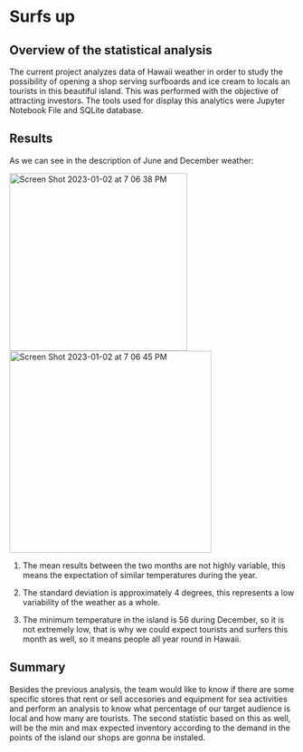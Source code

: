 # Surfs up

## Overview of the statistical analysis

The current project analyzes data of Hawaii weather in order to study the possibility of opening a shop serving surfboards and ice cream to locals an tourists in this beautiful island. This was performed with the objective of attracting investors. The tools used for display this analytics were Jupyter Notebook File and SQLite database.  

## Results 

As we can see in the description of June and December weather:

<img width="314" alt="Screen Shot 2023-01-02 at 7 06 38 PM" src="https://user-images.githubusercontent.com/113856917/210288794-9372745a-96f9-4c0f-a651-f54d3aaf52e6.png">

<img width="357" alt="Screen Shot 2023-01-02 at 7 06 45 PM" src="https://user-images.githubusercontent.com/113856917/210288798-65f6d565-67f6-48e5-8d2b-1820bf3d4fe8.png">

1. The mean results between the two months are not highly variable, this means the expectation of similar temperatures during the year. 

2. The standard deviation is approximately 4 degrees, this represents a low variability of the weather as a whole. 

3. The minimum temperature in the island is 56 during December, so it is not extremely low, that is why we could expect tourists and surfers this month as well, so it means people all year round in Hawaii. 


## Summary 

Besides the previous analysis, the team would like to know if there are some specific stores that rent or sell accesories and equipment for sea activities and perform an analysis to know what percentage of our target audience is local and how many are tourists.
The second statistic based on this as well, will be the min and max expected inventory according to the demand in the points of the island our shops are gonna be instaled.

